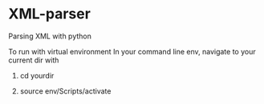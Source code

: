 # XML-parser
Parsing XML with python

To run with virtual environment
In your command line env, navigate
to your current dir with

1. cd yourdir

2. source env/Scripts/activate
